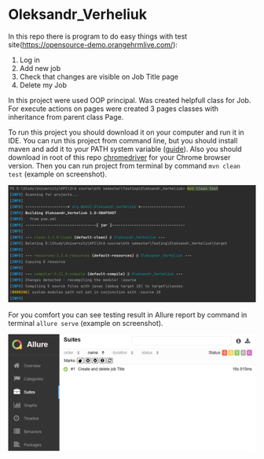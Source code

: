 # Oleksandr_Verheliuk

In this repo there is program to do easy things with test site(https://opensource-demo.orangehrmlive.com/):
1. Log in
2. Add new job
3. Check that changes are visible on Job Title page
4. Delete my Job

In this project were used OOP principal. Was created helpfull class for Job. For execute actions on pages were created 3
pages classes with inheritance from parent class Page.

To run this project you should download it on your computer and run it in IDE.
You can run this project from command line, but you should install maven and add it to your PATH system variable
([guide](https://mkyong.com/maven/how-to-install-maven-in-windows/)). Also you should download in root of this repo
[chromedriver](https://chromedriver.storage.googleapis.com/index.html) for your Chrome browser version.
Then you can run project from terminal by command ``mvn clean test`` (example on screenshot).

![run_example.png](run_example.png)

For you comfort you can see testing result in Allure report by command in terminal ``allure serve`` (example on screenshot).

![allure_example.png](allure_example.png)